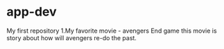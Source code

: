 # app-dev
My first repository
1.My favorite movie - avengers End game this movie is story about how will avengers re-do the past.
